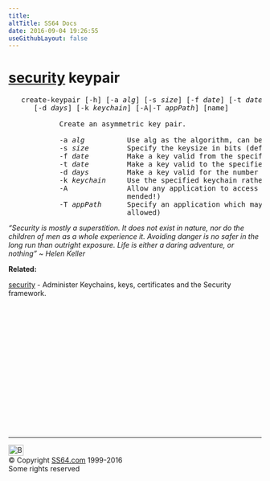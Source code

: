```yaml
---
title:
altTitle: SS64 Docs
date: 2016-09-04 19:26:55
useGithubLayout: false
---
```

<!-- #BeginLibraryItem "/Library/head_osx.lbi" --><!-- #EndLibraryItem --><h1><a href="security.html">security</a> keypair</h1> 
<pre>   create-keypair [-h] [-a <i>alg</i>] [-s <i>size</i>] [-f <i>date</i>] [-t <i>date</i>]
      [-d <i>days</i>] [-k <i>keychain</i>] [-A|-T <i>appPath</i>] [name]

            Create an asymmetric key pair.

            -a <i>alg</i>          Use alg as the algorithm, can be rsa, dh, dsa or fee (default rsa)
            -s <i>size</i>         Specify the keysize in bits (default 512)
            -f <i>date</i>         Make a key valid from the specified date
            -t <i>date</i>         Make a key valid to the specified date
            -d <i>days</i>         Make a key valid for the number of days specified from today
            -k <i>keychain</i>     Use the specified keychain rather than the default
            -A              Allow any application to access this key without warning (insecure, not recommended!)
                            mended!)
            -T <i>appPath</i>      Specify an application which may access this key (multiple -T options are
                            allowed)</pre>
<p class="quote"><i>“Security is mostly a superstition. It does not exist in nature, nor do the children of men as a whole experience it. Avoiding danger is no safer in the long run than outright exposure. Life is either a daring adventure, or nothing” ~ Helen Keller</i></p>
<p><b>Related:</b></p>
<p><a href="security.html">security</a> - Administer Keychains, keys, certificates and the Security framework.</p><!-- #BeginLibraryItem "/Library/foot_osx.lbi" --><p>
<!-- OSX300 -->
<ins class="adsbygoogle" style="display:inline-block;width:300px;height:250px" data-ad-client="ca-pub-6140977852749469" data-ad-slot="1823340303"></ins>
<script>
(adsbygoogle = window.adsbygoogle || []).push({});
</script></p>
<hr>
<div id="bl" class="footer"><a href="security-keypair.html#"><img src="../images/top.png" width="30" height="22" alt="Back to the Top"></a></div>
<div id="br" class="footer, tagline">© Copyright <a href="http://ss64.com/">SS64.com</a> 1999-2016<br>
Some rights reserved</div><!-- #EndLibraryItem -->

